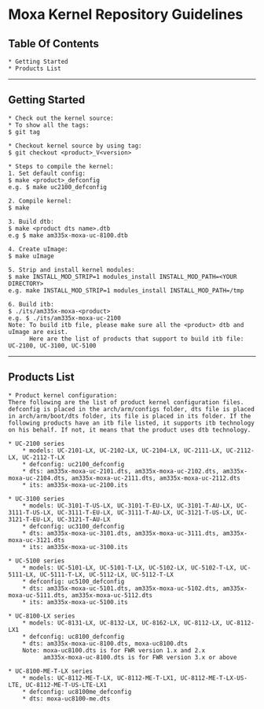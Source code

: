 # Moxa Kernel Repository Guidelines

## Table Of Contents
    * Getting Started
    * Products List

---
## Getting Started
    * Check out the kernel source:
	* To show all the tags:
	$ git tag

	* Checkout kernel source by using tag:
	$ git checkout <product>_V<version>

    * Steps to compile the kernel:
	1. Set default config:
	$ make <product>_defconfig
	e.g. $ make uc2100_defconfig

	2. Compile kernel:
	$ make

	3. Build dtb:
	$ make <product dts name>.dtb
	e.g $ make am335x-moxa-uc-8100.dtb

	4. Create uImage:
	$ make uImage

	5. Strip and install kernel modules:
	$ make INSTALL_MOD_STRIP=1 modules_install INSTALL_MOD_PATH=<YOUR DIRECTORY>
	e.g. make INSTALL_MOD_STRIP=1 modules_install INSTALL_MOD_PATH=/tmp

	6. Build itb:
	$ ./its/am335x-moxa-<product>
	e.g. $ ./its/am335x-moxa-uc-2100
	Note: To build itb file, please make sure all the <product> dtb and uImage are exist.
	      Here are the list of products that support to build itb file: UC-2100, UC-3100, UC-5100
		
---
## Products List
    * Product kernel configuration:
	There following are the list of product kernel configuration files. defconfig is placed in the arch/arm/configs folder, dts file is placed in arch/arm/boot/dts folder, its file is placed in its folder. If the following products have an itb file listed, it supports itb technology on his behalf. If not, it means that the product uses dtb technology.

	* UC-2100 series
		* models: UC-2101-LX, UC-2102-LX, UC-2104-LX, UC-2111-LX, UC-2112-LX, UC-2112-T-LX
		* defconfig: uc2100_defconfig
		* dts: am335x-moxa-uc-2101.dts, am335x-moxa-uc-2102.dts, am335x-moxa-uc-2104.dts, am335x-moxa-uc-2111.dts, am335x-moxa-uc-2112.dts
		* its: am335x-moxa-uc-2100.its

	* UC-3100 series
		* models: UC-3101-T-US-LX, UC-3101-T-EU-LX, UC-3101-T-AU-LX, UC-3111-T-US-LX, UC-3111-T-EU-LX, UC-3111-T-AU-LX, UC-3121-T-US-LX, UC-3121-T-EU-LX, UC-3121-T-AU-LX
		* defconfig: uc3100_defconfig
		* dts: am335x-moxa-uc-3101.dts, am335x-moxa-uc-3111.dts, am335x-moxa-uc-3121.dts
		* its: am335x-moxa-uc-3100.its

	* UC-5100 series
		* models: UC-5101-LX, UC-5101-T-LX, UC-5102-LX, UC-5102-T-LX, UC-5111-LX, UC-5111-T-LX, UC-5112-LX, UC-5112-T-LX
		* defconfig: uc5100_defconfig
		* dts: am335x-moxa-uc-5101.dts, am335x-moxa-uc-5102.dts, am335x-moxa-uc-5111.dts, am335x-moxa-uc-5112.dts
		* its: am335x-moxa-uc-5100.its

	* UC-8100-LX series
		* models: UC-8131-LX, UC-8132-LX, UC-8162-LX, UC-8112-LX, UC-8112-LX1
		* defconfig: uc8100_defconfig
		* dts: am335x-moxa-uc-8100.dts, moxa-uc8100.dts
		Note: moxa-uc8100.dts is for FWR version 1.x and 2.x
		      am335x-moxa-uc-8100.dts is for FWR version 3.x or above

	* UC-8100-ME-T-LX series
		* models: UC-8112-ME-T-LX, UC-8112-ME-T-LX1, UC-8112-ME-T-LX-US-LTE, UC-8112-ME-T-US-LTE-LX1
		* defconfig: uc8100me_defconfig
		* dts: moxa-uc8100-me.dts
